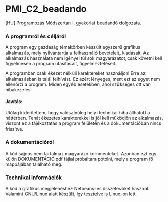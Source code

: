 # PMI_C2_beadando
[HU] Programozás Módszertan I. gyakorlat beadandó dolgozata. 
### A programról és céljáról
A program egy gazdaság témakörben készült egyszerű grafikus alkalmazás, mely nyilvántartja a felhasználó bevételeit, kiadásait.
Az alkalmazás használata nem igényel túl sok magyarázatot, csak követni kell figyelmesen a program utasításait, figyelmeztetéseit.

A programban csak ékezet nélküli karaktereket használjon! Erre az alkalmazásban is talál felhívást. Ez azért lényeges, mert ezt az egyet nem ellenőrzi a program. Miden egyéb esetekben, ahol szükséges ott van hibakezelés.
#### Javítás:
Utólag kiderítettem, hogy valószínűleg helyi technikai hiba állhatott a háttérben. Tehát ékezetes karakterekkel is jól kell működjön az alkalmazás, viszont ez a tájékoztatás a program felületén és a dokumentációban nincs frissítve.

### A dokumentációról
A kód sajnos nem tartalmaz magyarázó kommenteket. Azonban ezt egy külön DOKUMENTÁCIÓ.pdf fájlal próbáltam pótolni, mely a program fő mappájában található meg.
### Technikai információk
A kód a grafikus megjelenéshez Netbeans-es összetevőket használ. Valamint GNU/Linux alatt készült, így tesztelve is Linux-on lett.
